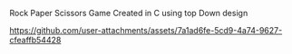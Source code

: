 Rock Paper Scissors Game Created in C using top Down design


https://github.com/user-attachments/assets/7a1ad6fe-5cd9-4a74-9627-cfeaffb54428

